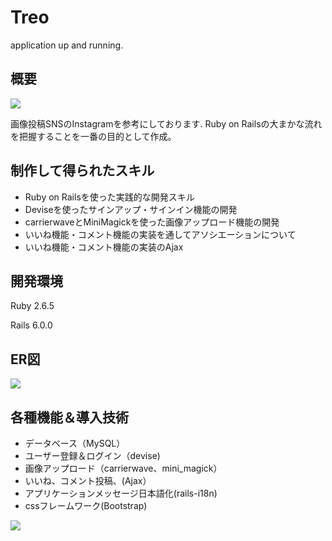 # Treo

application up and running.
## 概要
![](https://i.gyazo.com/fe8a9bd2fc142b0497a1685a9c51f8e2.jpg)

画像投稿SNSのInstagramを参考にしております.
Ruby on Railsの大まかな流れを把握することを一番の目的として作成。
## 制作して得られたスキル
- Ruby on Railsを使った実践的な開発スキル
- Deviseを使ったサインアップ・サインイン機能の開発
- carrierwaveとMiniMagickを使った画像アップロード機能の開発
- いいね機能・コメント機能の実装を通してアソシエーションについて
- いいね機能・コメント機能の実装のAjax


## 開発環境
Ruby 2.6.5

Rails 6.0.0

## ER図
![](https://i.gyazo.com/c325f5b00c23d20ed12827ab3b3ed85f.png)

## 各種機能＆導入技術
- データベース（MySQL）
- ユーザー登録＆ログイン（devise)
- 画像アップロード（carrierwave、mini_magick）
- いいね、コメント投稿、(Ajax）
- アプリケーションメッセージ日本語化(rails-i18n)
- cssフレームワーク(Bootstrap)

![](https://i.gyazo.com/e0ea67134ab103e8956ced6f36f0b448.jpg)
